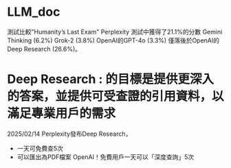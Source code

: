 # LLM_doc
測試比較"Humanity’s Last Exam"
Perplexity 測試中獲得了21.1%的分數
Gemini Thinking (6.2%)
Grok-2 (3.8%)
OpenAI的GPT-4o (3.3%)
僅落後於OpenAI的Deep Research (26.6%)。

# Deep Research : 的目標是提供更深入的答案，並提供可受查證的引用資料，以滿足專業用戶的需求
2025/02/14  Perplexity發布Deep Research，
- 一天可免費查5次
- 可以匯出為PDF檔案
  OpenAI！免費用戶一天可以「深度查詢」5次
